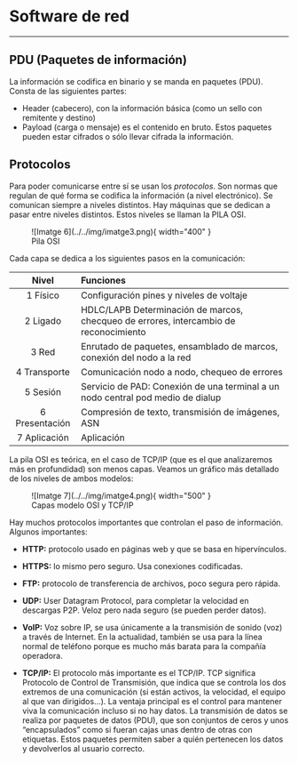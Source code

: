 # Software de red
---

## PDU (Paquetes de información) 

La información se codifica en binario y se manda en paquetes (PDU). Consta de las siguientes partes:
- Header (cabecero), con la información básica (como un sello con remitente y destino)
- Payload (carga o mensaje) es el contenido en bruto. Estos paquetes pueden estar cifrados o sólo llevar cifrada la información.

## Protocolos 

Para poder comunicarse entre sí se usan los *protocolos*. Son normas que regulan de qué forma se codifica la información (a nivel electrónico). Se comunican siempre a niveles distintos. Hay máquinas que se dedican a pasar entre niveles distintos. Estos niveles se llaman la PILA OSI.

<figure markdown>
  ![Imatge 6](../../img/imatge3.png){ width="400" }
  <figcaption>Pila OSI</figcaption>
</figure> 




Cada capa se dedica a los siguientes pasos en la comunicación:

| Nivel | Funciones |
| :---: | :--- |
| 1 Físico | Configuración pines y niveles de voltaje |
| 2 Ligado | HDLC/LAPB Determinación de marcos, checqueo de errores, intercambio de reconocimiento |
| 3 Red | Enrutado de paquetes, ensamblado de marcos, conexión del nodo a la red |
| 4 Transporte | Comunicación nodo a nodo, chequeo de errores |
| 5 Sesión | Servicio de PAD: Conexión de una terminal a un nodo central pod medio de dialup |
| 6 Presentación | Compresión de texto, transmisión de imágenes, ASN |
| 7 Aplicación | Aplicación |

La pila OSI es teórica, en el caso de TCP/IP (que es el que analizaremos más en profundidad) son menos capas. Veamos un gráfico más detallado de los niveles de ambos modelos:

<figure markdown>
  ![Imatge 7](../../img/imatge4.png){ width="500" }
  <figcaption>Capas modelo OSI y TCP/IP</figcaption>
</figure> 




Hay muchos protocolos importantes que controlan el paso de información. Algunos importantes:

- **HTTP:** protocolo usado en páginas web y que se basa en hipervínculos. 

- **HTTPS:** lo mismo pero seguro. Usa conexiones codificadas. 

- **FTP:** protocolo de transferencia de archivos, poco segura pero rápida. 

- **UDP:** User Datagram Protocol, para completar la velocidad en descargas P2P. Veloz pero nada seguro (se pueden perder datos). 

- **VoIP:** Voz sobre IP, se usa únicamente a la transmisión de sonido (voz) a través de Internet. En la actualidad, también se usa para la línea normal de teléfono porque es mucho más barata para la compañía operadora. 

- **TCP/IP:** El protocolo más importante es el TCP/IP. TCP significa Protocolo de Control de Transmisión, que indica que se controla los dos extremos de una comunicación (si están activos, la velocidad, el equipo al que van dirigidos...). La ventaja principal es el control para mantener viva la comunicación incluso si no hay datos. La transmisión de datos se realiza por paquetes de datos (PDU), que son conjuntos de ceros y unos “encapsulados” como si fueran cajas unas dentro de otras con etiquetas. Estos paquetes permiten saber a quién pertenecen los datos y devolverlos al usuario correcto.